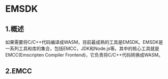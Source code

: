 # EMSDK

## 1.概述
如果需要将C/C++代码编译成WASM，目前最成熟的工具是EMSDK。EMSDK是一系列工具和库的集合，包括EMCC，JDK和Node.js等。其中的核心工具就是EMCC(Emscripten Compiler Frontend)，它负责将C/C++代码转换成WASM。
## 2.EMCC
